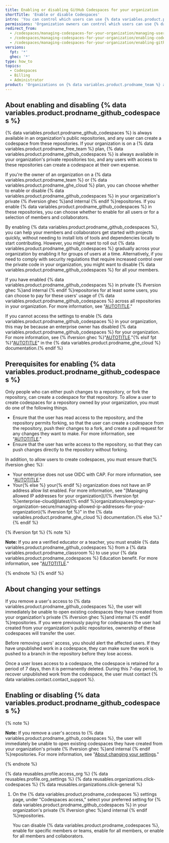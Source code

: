 ```yaml
---
title: Enabling or disabling GitHub Codespaces for your organization
shortTitle: 'Enable or disable Codespaces'
intro: 'You can control which users can use {% data variables.product.prodname_github_codespaces %} in your organization''s private {% ifversion ghec %}and internal {% endif %}repositories.'
permissions: 'Organization owners can control which users can use {% data variables.product.prodname_github_codespaces %}.'
redirect_from:
  - /codespaces/managing-codespaces-for-your-organization/managing-user-permissions-for-your-organization
  - /codespaces/managing-codespaces-for-your-organization/enabling-codespaces-for-your-organization
  - /codespaces/managing-codespaces-for-your-organization/enabling-github-codespaces-for-your-organization
versions:
  fpt: '*'
  ghec: '*'
type: how_to
topics:
  - Codespaces
  - Billing
  - Administrator
product: 'Organizations on {% data variables.product.prodname_team %} and {% data variables.product.prodname_enterprise %} plans can choose to disable {% data variables.product.prodname_github_codespaces %} in private {% ifversion ghec %}and internal {% endif %}repositories. For more information, see "[AUTOTITLE](/get-started/learning-about-github/githubs-products)."'
---
```


## About enabling and disabling {% data variables.product.prodname_github_codespaces %}

{% data variables.product.prodname_github_codespaces %} is always available in an organization's public repositories, and any user can create a codespace from these repositories. If your organization is on a {% data variables.product.prodname_free_team %} plan, {% data variables.product.prodname_github_codespaces %} is always available in your organization's private repositories too, and any users with access to these repositories can create a codespace at their own expense.

If you're the owner of an organization on a {% data variables.product.prodname_team %} or {% data variables.product.prodname_ghe_cloud %} plan, you can choose whether to enable or disable {% data variables.product.prodname_github_codespaces %} in your organization's private {% ifversion ghec %}and internal {% endif %}repositories. If you enable {% data variables.product.prodname_github_codespaces %} in these repositories, you can choose whether to enable for all users or for a selection of members and collaborators.

By enabling {% data variables.product.prodname_github_codespaces %}, you can help your members and collaborators get started with projects quickly, without needing to install lots of tools and dependencies locally to start contributing. However, you might want to roll out {% data variables.product.prodname_github_codespaces %} gradually across your organization by enabling it for groups of users at a time. Alternatively, if you need to comply with security regulations that require increased control over the private code in your organization, you might want to disable {% data variables.product.prodname_github_codespaces %} for all your members.

If you have enabled {% data variables.product.prodname_github_codespaces %} in private {% ifversion ghec %}and internal {% endif %}repositories for at least some users, you can choose to pay for these users' usage of {% data variables.product.prodname_github_codespaces %} across all repositories in your organization. For more information, see "[AUTOTITLE](/codespaces/managing-codespaces-for-your-organization/choosing-who-owns-and-pays-for-codespaces-in-your-organization)."

If you cannot access the settings to enable {% data variables.product.prodname_github_codespaces %} in your organization, this may be because an enterprise owner has disabled {% data variables.product.prodname_github_codespaces %} for your organization. For more information, see {% ifversion ghec %}"[AUTOTITLE](/admin/policies/enforcing-policies-for-your-enterprise/enforcing-policies-for-github-codespaces-in-your-enterprise)."{% elsif fpt %}"[AUTOTITLE](/enterprise-cloud@latest/admin/policies/enforcing-policies-for-your-enterprise/enforcing-policies-for-github-codespaces-in-your-enterprise)" in the {% data variables.product.prodname_ghe_cloud %} documentation.{% endif %}

## Prerequisites for enabling {% data variables.product.prodname_github_codespaces %}

Only people who can either push changes to a repository, or fork the repository, can create a codespace for that repository. To allow a user to create codespaces for a repository owned by your organization, you must do one of the following things.

- Ensure that the user has read access to the repository, and the repository permits forking, so that the user can create a codespace from the repository, push their changes to a fork, and create a pull request for any changes they want to make. For more information, see "[AUTOTITLE](/organizations/managing-organization-settings/managing-the-forking-policy-for-your-organization)."
- Ensure that the user has write access to the repository, so that they can push changes directly to the repository without forking.

In addition, to allow users to create codespaces, you must ensure that{% ifversion ghec %}:
- Your enterprise does not use OIDC with CAP. For more information, see "[AUTOTITLE](/admin/identity-and-access-management/using-enterprise-managed-users-for-iam/about-support-for-your-idps-conditional-access-policy)."
- Your{% else %} your{% endif %} organization does not have an IP address allow list enabled. For more information, see "[Managing allowed IP addresses for your organization](/{% ifversion fpt %}enterprise-cloud@latest/{% endif %}organizations/keeping-your-organization-secure/managing-allowed-ip-addresses-for-your-organization){% ifversion fpt %}" in the {% data variables.product.prodname_ghe_cloud %} documentation.{% else %}."{% endif %}

{% ifversion fpt %}
{% note %}

**Note:** If you are a verified educator or a teacher, you must enable {% data variables.product.prodname_github_codespaces %} from a {% data variables.product.prodname_classroom %} to use your {% data variables.product.prodname_codespaces %} Education benefit. For more information, see "[AUTOTITLE](/education/manage-coursework-with-github-classroom/integrate-github-classroom-with-an-ide/using-github-codespaces-with-github-classroom#about-the-codespaces-education-benefit-for-verified-teachers)."

{% endnote %}
{% endif %}

## About changing your settings

If you remove a user's access to {% data variables.product.prodname_github_codespaces %}, the user will immediately be unable to open existing codespaces they have created from your organization's private {% ifversion ghec %}and internal {% endif %}repositories. If you were previously paying for codespaces the user had created from your organization's public repositories, ownership of these codespaces will transfer the user.

Before removing users' access, you should alert the affected users. If they have unpublished work in a codespace, they can make sure the work is pushed to a branch in the repository before they lose access.

Once a user loses access to a codespace, the codespace is retained for a period of 7 days, then it is permanently deleted. During this 7-day period, to recover unpublished work from the codespace, the user must contact {% data variables.contact.contact_support %}.

## Enabling or disabling {% data variables.product.prodname_github_codespaces %}

{% note %}

**Note:** If you remove a user's access to {% data variables.product.prodname_github_codespaces %}, the user will immediately be unable to open existing codespaces they have created from your organization's private {% ifversion ghec %}and internal {% endif %}repositories. For more information, see "[About changing your settings](#about-changing-your-settings)."

{% endnote %}

{% data reusables.profile.access_org %}
{% data reusables.profile.org_settings %}
{% data reusables.organizations.click-codespaces %}
{% data reusables.organizations.click-general %}
1. On the {% data variables.product.prodname_codespaces %} settings page, under "Codespaces access," select your preferred setting for {% data variables.product.prodname_github_codespaces %} in your organization's private {% ifversion ghec %}and internal {% endif %}repositories.

   You can disable {% data variables.product.prodname_codespaces %}, enable for specific members or teams, enable for all members, or enable for all members and collaborators.
